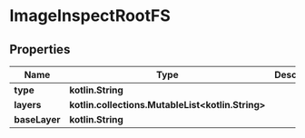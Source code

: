 
# ImageInspectRootFS

## Properties
Name | Type | Description | Notes
------------ | ------------- | ------------- | -------------
**type** | **kotlin.String** |  | 
**layers** | **kotlin.collections.MutableList&lt;kotlin.String&gt;** |  |  [optional]
**baseLayer** | **kotlin.String** |  |  [optional]



